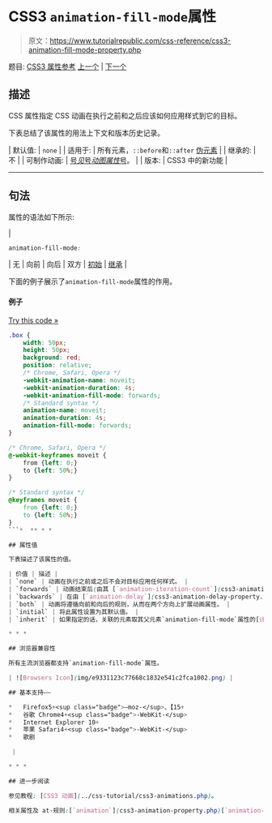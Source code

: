 # CSS3 `animation-fill-mode`属性

> 原文：<https://www.tutorialrepublic.com/css-reference/css3-animation-fill-mode-property.php>

题目: [CSS3 属性参考](css3-properties.php) [上一个](css3-animation-duration-property.php) | [下一个](css3-animation-iteration-count-property.php)

## 描述

CSS 属性指定 CSS 动画在执行之前和之后应该如何应用样式到它的目标。

下表总结了该属性的用法上下文和版本历史记录。

| 默认值: | `none` |
| 适用于: | 所有元素，`::before`和`::after` [伪元素](../css-tutorial/css-pseudo-elements.php#pseudo-elements) |
| 继承的: | 不 |
| 可制作动画: | [号*见*号*动图属性*号](css-animatable-properties.php)。 |
| 版本: | CSS3 中的新功能 |

* * *

## 句法

属性的语法如下所示:

| 

```css
animation-fill-mode: 
```

 | 无 &#124; 向前 &#124; 向后 &#124; 双方 &#124; [初始](../definitions.php#initial) &#124; [继承](../definitions.php#inherit) |

下面的例子展示了`animation-fill-mode`属性的作用。

#### 例子

[Try this code »](../codelab.php?topic=css3&file=animation-fill-mode-property "Try this code using online Editor") 

```css
.box {
    width: 50px;
    height: 50px;
    background: red;
    position: relative;
    /* Chrome, Safari, Opera */
    -webkit-animation-name: moveit;
    -webkit-animation-duration: 4s;
    -webkit-animation-fill-mode: forwards;
    /* Standard syntax */
    animation-name: moveit;
    animation-duration: 4s;
    animation-fill-mode: forwards;
}

/* Chrome, Safari, Opera */
@-webkit-keyframes moveit {
    from {left: 0;}
    to {left: 50%;}
}

/* Standard syntax */
@keyframes moveit {
    from {left: 0;}
    to {left: 50%;}
}
```*  ** * *

## 属性值

下表描述了该属性的值。

| 价值 | 描述 |
| `none` | 动画在执行之前或之后不会对目标应用任何样式。 |
| `forwards` | 动画结束后(由其 [`animation-iteration-count`](css3-animation-iteration-count-property.php) 决定)，动画将应用动画结束时的属性值。 |
| `backwards` | 在由 [`animation-delay`](css3-animation-delay-property.php) 属性定义的时间段内，动画将应用在关键帧中定义的属性值，这将开始动画的第一次迭代。这些或是`from`关键帧的值(当 [`animation-direction`](css3-animation-direction-property.php) 为`normal`或`alternate`)或是`to`关键帧的值(当 [`animation-direction`](css3-animation-direction-property.php) 为`reverse`或`alternate-reverse`)。 |
| `both` | 动画将遵循向前和向后的规则，从而在两个方向上扩展动画属性。 |
| `initial` | 将此属性设置为其默认值。 |
| `inherit` | 如果指定的话，关联的元素取其父元素`animation-fill-mode`属性的[计算值](../definitions.php#computed-value)。 |

* * *

## 浏览器兼容性

所有主流浏览器都支持`animation-fill-mode`属性。

| ![Browsers Icon](img/e9331123c77668c1832e541c2fca1002.png) | 

## 基本支持——

*   Firefox5+<sup class="badge">—moz-</sup>、【15+
*   谷歌 Chrome4+<sup class="badge">-WebKit-</sup>
*   Internet Explorer 10+
*   苹果 Safari4+<sup class="badge">-WebKit-</sup>
*   歌剧

 |

* * *

## 进一步阅读

参见教程: [CSS3 动画](../css-tutorial/css3-animations.php)。

相关属性及 at-规则:[`animation`](css3-animation-property.php)[`animation-name`](css3-animation-name-property.php)[`animation-duration`](css3-animation-duration-property.php)[`animation-timing-function`](css3-animation-timing-function-property.php)[`animation-delay`](css3-animation-delay-property.php)[`animation-iteration-count`](css3-animation-iteration-count-property.php)[`animation-direction`](css3-animation-direction-property.php)[`animation-play-state`](css3-animation-play-state-property.php)[`@keyframes`](../css-reference/css-at-rules.php)。*